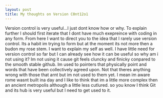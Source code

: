 ```yaml
---
layout: post
title: My thoughts on Version C0nt12o1
---
```


Version control is very useful...I just dont know how or why. To explain further I should first iterate that I dont have much exepreince with coding in any form.
From here I want to direct you to the idea that I rarely use version control. Its a habit im trying to form but at the moment its not more then a budon my rose stem.
I want to explain my self as well. I have little need for version control so far but I can already see how it can be useful so why am i not using it?
Im not using it cause git feels cluncky and finicky conpared to the smooth stable github. Im used to pointers that physically point and words that have been 
collectively agreed upon. Not that theres anything wrong with those that arnt but im not used to them yet. I mean im aware rome wasnt built ina  day and I 
like to think that im a little more complex then an ancient metropolis although a little less cutlured. so you know I think Git and its hub is very useful
but I need to get used to it.
